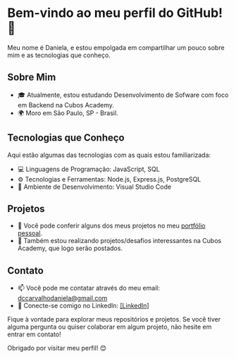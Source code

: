 # Bem-vindo ao meu perfil do GitHub! 👋

Meu nome é Daniela, e estou empolgada em compartilhar um pouco sobre mim e as tecnologias que conheço.

## Sobre Mim

- 🎓 Atualmente, estou estudando Desenvolvimento de Sofware com foco em Backend na Cubos Academy.
- 🌍 Moro em São Paulo, SP - Brasil.


## Tecnologias que Conheço

Aqui estão algumas das tecnologias com as quais estou familiarizada:

- 💻 Linguagens de Programação: JavaScript, SQL
- ⚙️ Tecnologias e Ferramentas: Node.js, Express.js, PostgreSQL
- 📝 Ambiente de Desenvolvimento: Visual Studio Code

## Projetos

- 🚀 Você pode conferir alguns dos meus projetos no meu [portfólio pessoal](link_para_seu_portfolio).
- 🔗 Também estou realizando projetos/desafios interessantes na Cubos Academy, que logo serão postados.

## Contato

- 📫 Você pode me contatar através do meu email: dccarvalhodaniela@gmail.com
- 🔗 Conecte-se comigo no LinkedIn: [[LinkedIn]](https://www.linkedin.com/in/daniela-carvalho-dos-santos/)

Fique à vontade para explorar meus repositórios e projetos. Se você tiver alguma pergunta ou quiser colaborar em algum projeto, não hesite em entrar em contato!

Obrigado por visitar meu perfil! 😊
